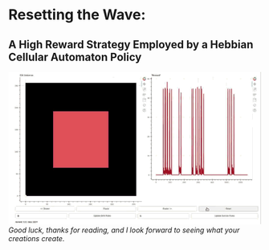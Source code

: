 # Resetting the Wave: 
## A High Reward Strategy Employed by a Hebbian Cellular Automaton Policy 

<div align="center">
<a href="https://github.com/riveSunder/harli_learning/blob/master/assets/harli_reset_wave_strategy.gif">
<img src="assets/harli_reset_wave_strategy_small.gif">
</a>
</div>

<em>
Good luck, thanks for reading, and I look forward to seeing what your creations create.  
</em>

